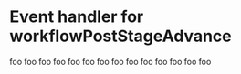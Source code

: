 # Event handler for workflowPostStageAdvance
foo
foo
foo
foo
foo
foo
foo
foo
foo
foo
foo
foo
foo
foo
